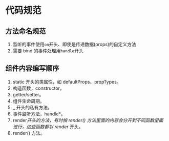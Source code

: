 # 代码规范

## 方法命名规范

1.  监听的事件使用`on`开头、即使是传递数据(props)的自定义方法
2.  需要 bind 的事件处理用`handle`开头

## 组件内容编写顺序

1.  static 开头的类属性，如 defaultProps、propTypes。
2.  构造函数，constructor。
3.  getter/setter。
4.  组件生命周期。
5.  \_ 开头的私有方法。
6.  事件监听方法，handle\*。
7.  render*开头的方法，有时候 render() 方法里面的内容会分开到不同函数里面进行，这些函数都以 render* 开头。
8.  render() 方法。
